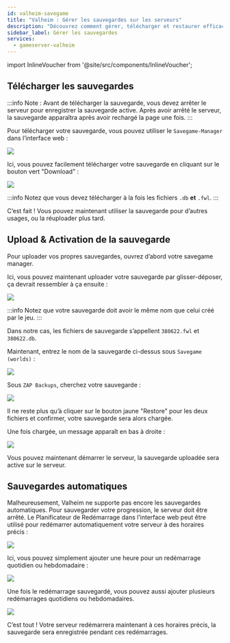 ```yaml
---
id: valheim-savegame
title: "Valheim : Gérer les sauvegardes sur les serveurs"
description: "Découvrez comment gérer, télécharger et restaurer efficacement vos sauvegardes Valheim avec le Savegame-Manager → En savoir plus maintenant"
sidebar_label: Gérer les sauvegardes
services:
  - gameserver-valheim
---
```


import InlineVoucher from '@site/src/components/InlineVoucher';

<InlineVoucher />

## Télécharger les sauvegardes

:::info
Note : Avant de télécharger la sauvegarde, vous devez arrêter le serveur pour enregistrer la sauvegarde active. Après avoir arrêté le serveur, la sauvegarde apparaîtra après avoir rechargé la page une fois.
:::

Pour télécharger votre sauvegarde, vous pouvez utiliser le `Savegame-Manager` dans l’interface web :

![](https://screensaver01.zap-hosting.com/index.php/s/FryL7EXmEYBFBXD/preview)

Ici, vous pouvez facilement télécharger votre sauvegarde en cliquant sur le bouton vert "Download" :

![](https://screensaver01.zap-hosting.com/index.php/s/2o2gnQ3GKpwc22w/preview)

:::info
Notez que vous devez télécharger à la fois les fichiers `.db` **et** `.fwl`.
:::

C’est fait ! Vous pouvez maintenant utiliser la sauvegarde pour d’autres usages, ou la réuploader plus tard.

## Upload & Activation de la sauvegarde

Pour uploader vos propres sauvegardes, ouvrez d’abord votre savegame manager.

Ici, vous pouvez maintenant uploader votre sauvegarde par glisser-déposer, ça devrait ressembler à ça ensuite :

![](https://screensaver01.zap-hosting.com/index.php/s/H2RJSyMGeiojfxD/preview)

:::info
Notez que votre sauvegarde doit avoir le même nom que celui créé par le jeu.
:::

Dans notre cas, les fichiers de sauvegarde s’appellent `380622.fwl` et `380622.db`.

Maintenant, entrez le nom de la sauvegarde ci-dessus sous `Savegame (worlds)` :

![](https://screensaver01.zap-hosting.com/index.php/s/Ggrys4xKjDm7inz/preview)

Sous `ZAP Backups`, cherchez votre sauvegarde :

![](https://screensaver01.zap-hosting.com/index.php/s/beRMYmE4CicDNsz/preview)

Il ne reste plus qu’à cliquer sur le bouton jaune "Restore" pour les deux fichiers et confirmer, votre sauvegarde sera alors chargée.

Une fois chargée, un message apparaît en bas à droite :

![](https://screensaver01.zap-hosting.com/index.php/s/Zs9F4rNRen4QMcs/preview)

Vous pouvez maintenant démarrer le serveur, la sauvegarde uploadée sera active sur le serveur.



## Sauvegardes automatiques

Malheureusement, Valheim ne supporte pas encore les sauvegardes automatiques. Pour sauvegarder votre progression, le serveur doit être arrêté. Le Planificateur de Redémarrage dans l’interface web peut être utilisé pour redémarrer automatiquement votre serveur à des horaires précis :

![](https://screensaver01.zap-hosting.com/index.php/s/gTp5yJDQyHKX7eF/preview)

Ici, vous pouvez simplement ajouter une heure pour un redémarrage quotidien ou hebdomadaire :

![](https://screensaver01.zap-hosting.com/index.php/s/nyqbMzjNL78qz9K/preview)

Une fois le redémarrage sauvegardé, vous pouvez aussi ajouter plusieurs redémarrages quotidiens ou hebdomadaires.

![](https://screensaver01.zap-hosting.com/index.php/s/BddatyGLAZZWnCA/preview)

C’est tout ! Votre serveur redémarrera maintenant à ces horaires précis, la sauvegarde sera enregistrée pendant ces redémarrages.

<InlineVoucher />